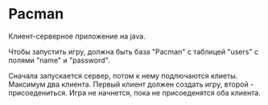 # Pacman

Клиент-серверное приложение на java.

Чтобы запустить игру, должна быть база "Pacman" с таблицей "users" с полями "name" и "password".

Сначала запускается сервер, потом к нему подлючаются клиеты. Максимум два клиента. Первый клиент должен создать игру, второй - присоедениться. Игра не начнется, пока не присоеденятся оба клиента.
